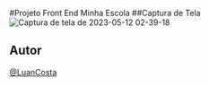 #Projeto Front End Minha Escola
##Captura de Tela
![Captura de tela de 2023-05-12 02-39-18](https://github.com/luannsct/FRONT_END/assets/34097627/ac9feace-a2a3-4db1-b28c-fb2c3df9b969)
## Autor
[@LuanCosta](https://www.github.com/luannsct)
